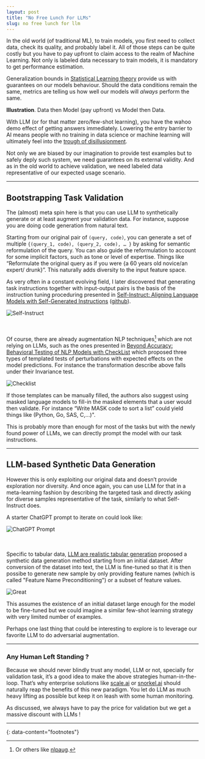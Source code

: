 ```yaml
---
layout: post
title: "No Free Lunch For LLMs"
slug: no free lunch for llm
---
```



In the old world (of traditional ML), to train models, you first need to collect data, check its quality, and probably label it. All of those steps can be quite costly but you have to pay upfront to claim access to the realm of Machine Learning. Not only is labeled data necessary to train models, it is mandatory to get performance estimation.  

Generalization bounds in [Statistical Learning theory](https://en.wikipedia.org/wiki/Statistical_learning_theory) provide us with guarantees on our models behaviour. Should the data conditions remain the same, metrics are telling us how well our models will *always* perform the same.

**Illustration**. Data then Model (pay upfront) vs Model then Data.

With LLM (or for that matter zero/few-shot learning), you have the wahoo demo effect of getting answers immediately. Lowering the entry barrier to AI means people with no training in data science or machine learning will ultimately feel into the [trough of disillusionment](https://www.gartner.com/en/chat/gartner-hype-cycle).  

Not only we are biased by our imagination to provide test examples but to safely deply such system, we need guarantees on its external validity. And as in the old world to achieve validation, we need labeled data representative of our expected usage scenario.

---
## Bootstrapping Task Validation

The (almost) meta spin here is that you can use LLM to synthetically generate or at least augment your validation data. For instance, suppose you are doing code generation from natural text.

Starting from our original pair of `(query, code)`, you can generate a set of multiple `{(query_1, code), (query_2, code), … }` by asking for semantic reformulation of the query. You can also guide the reformulation to account for some implicit factors, such as tone or level of expertise. Things like “Reformulate the original query as if you were {a 60 years old novice/an expert/ drunk}”. This naturally adds diversity to the input feature space.  

As very often in a constant evolving field, I later discovered that generating task instructions together with input-output pairs is the basis of the instruction tuning proceduring presented in [Self-Instruct: Aligning Language Models with Self-Generated Instructions](https://arxiv.org/abs/2212.10560) ([github](https://github.com/yizhongw/self-instruct)). 

![Self-Instruct](/assets/images/self-instruct.png) 
  
  
<br/><br/>
Of course, there are already augmentation NLP techniques[^1] which are not relying on LLMs, such as the ones presented in [Beyond Accuracy: Behavioral Testing of NLP Models with CheckList](https://homes.cs.washington.edu/~marcotcr/acl20_checklist.pdf) which proposed three types of templated tests of perturbations with expected effects on the model predictions. For instance the transformation describe above falls under their Invariance test.

![Checklist](/assets/images/checklist.png)

If those templates can be manually filled, the authors also suggest using masked language models to fill-in the masked elements that a user would then validate. For instance “Write MASK code to sort a list” could yield things like (Python, Go, SAS, C,…)".

This is probably more than enough for most of the tasks but with the newly found power of LLMs, we can directly prompt the model with our task instructions.

---
## LLM-based Synthetic Data Generation

However this is only exploiting our original data and doesn’t provide exploration nor diversity. And once again, you can use LLM for that in a meta-learning fashion by describing the targeted task and directly asking for diverse samples representative of the task, similarly to what Self-Instruct does.

A starter ChatGPT prompt to iterate on could look like:

![ChatGPT Prompt](/assets/images/prompt_example.png)

<br/><br/>
Specific to tabular data, [LLM are realistic tabular generation](https://arxiv.org/pdf/2210.06280.pdf) proposed a synthetic data generation method starting from an initial dataset. After conversion of the dataset into text, the LLM is fine-tuned so that it is then possibe to generate new sample by only providing feature names (which is called "Feature Name Preconditioning") or a subset of feature values.

![Great](/assets/images/GReaT.png)

This assumes the existence of an initial dataset large enough for the model to be fine-tuned but we could imagine a similar few-shot learning strategy with very limited number of examples.  

Perhaps one last thing that could be interesting to explore is to leverage our favorite LLM to do adversarial augmentation.

---
### Any Human Left Standing ?

Because we should never blindly trust any model, LLM or not, specially for validation task, it’s a good idea to make the above strategies human-in-the-loop. That’s why enterprise solutions like [scale.ai](http://scale.ai) or [snorkel.ai](https://snorkel.ai) should naturally reap the benefits of this new paradigm. You let do LLM as much heavy lifting as possible but keep it on leash with some human monitoring.  

As discussed, we always have to pay the price for validation but we get a massive discount with LLMs !

---
{: data-content="footnotes"}

[^1]: Or others like [nlpaug](https://github.com/makcedward/nlpaug).
